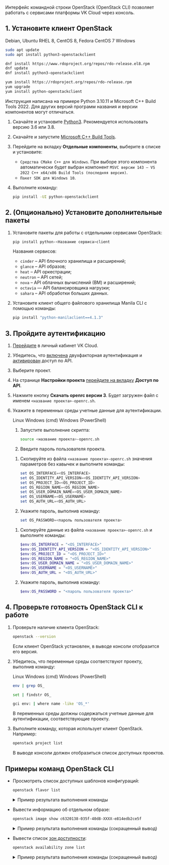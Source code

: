 Интерфейс командной строки OpenStack (OpenStack CLI) позволяет работать с сервисами платформы VK Cloud через консоль.

## 1. Установите клиент OpenStack

<tabs>
<tablist>
<tab>Debian, Ubuntu</tab>
<tab>RHEL 8, CentOS 8, Fedora</tab>
<tab>CentOS 7</tab>
<tab>Windows</tab>
</tablist>
<tabpanel>

```bash
sudo apt update
sudo apt install python3-openstackclient
```

</tabpanel>
<tabpanel>

```bash
dnf install https://www.rdoproject.org/repos/rdo-release.el8.rpm
dnf update
dnf install python3-openstackclient
```

</tabpanel>
<tabpanel>

```bash
yum install https://rdoproject.org/repos/rdo-release.rpm
yum upgrade
yum install python-openstackclient
```

</tabpanel>
<tabpanel>

Инструкция написана на примере Python 3.10.11 и Microsoft C++ Build Tools 2022. Для других версий программ названия и версии компонентов могут отличаться.

1. Скачайте и установите [Python3](https://www.python.org/downloads/windows/). Рекомендуется использовать версию 3.6 или 3.8.
2. Скачайте и запустите [Microsoft C++ Build Tools](https://visualstudio.microsoft.com/ru/visual-cpp-build-tools/).
3. Перейдите на вкладку **Отдельные компоненты**, выберите в списке и установите:

   - `Средства CMake C++ для Windows`. При выборе этого компонента автоматически будет выбран компонент `MSVC версии 143 — VS 2022 С++ x64/x86 Build Tools (последняя версия)`.
   - `Пакет SDK для Windows 10`.

1. Выполните команду:

   ```bash
   pip install -UI python-openstackclient
   ```

</tabpanel>
</tabs>

## 2. (Опционально) Установите дополнительные пакеты

1. Установите пакеты для работы с отдельными сервисами OpenStack:

   ```bash
   pip install python-<Название сервиса>client
   ```

   Названия сервисов:

   - `cinder` – API блочного хранилища и расширений;
   - `glance` – API образов;
   - `heat` – API оркестрации;
   - `neutron` – API сетей;
   - `nova` – API облачных вычислений (ВМ) и расширений;
   - `octavia` — API балансировщика нагрузки;
   - `sahara` – API обработки больших данных.

2. Установите клиент общего файлового хранилища Manila CLI с помощью команды:

   ```bash
   pip install "python-manilaclient==4.1.3"
   ```

## 3. Пройдите аутентификацию

1. [Перейдите](https://msk.cloud.vk.com/app/) в личный кабинет VK Cloud.
2. Убедитесь, что [включена](/ru/tools-for-using-services/vk-cloud-account/service-management/account-manage/manage-2fa) двухфакторная аутентификация и [активирован](/ru/tools-for-using-services/rest-api/enable-api) доступ по API.
3. Выберите проект.
4. На странице **Настройки проекта** [перейдите на вкладку](https://msk.cloud.vk.com/app/project/keys/) **Доступ по API**.
5. Нажмите кнопку **Скачать openrc версии 3**. Будет загружен файл с именем `<название проекта>-openrc.sh`.
6. Укажите в переменных среды учетные данные для аутентификации.

   <tabs>
   <tablist>
   <tab>Linux</tab>
   <tab>Windows (cmd)</tab>
   <tab>Windows (PowerShell)</tab>
   </tablist>
   <tabpanel>

   1. Запустите выполнение скрипта:

      ```bash
      source <название проекта>-openrc.sh
      ```

   2. Введите пароль пользователя проекта.

   </tabpanel>
   <tabpanel>

   1. Скопируйте из файла `<название проекта>-openrc.sh` значения параметров без кавычек и выполните команды:

      ```powershell
      set OS_INTERFACE=<OS_INTERFACE>
      set OS_IDENTITY_API_VERSION=<OS_IDENTITY_API_VERSION>
      set OS_PROJECT_ID=<OS_PROJECT_ID>
      set OS_REGION_NAME=<OS_REGION_NAME>
      set OS_USER_DOMAIN_NAME=<OS_USER_DOMAIN_NAME>
      set OS_USERNAME=<OS_USERNAME>
      set OS_AUTH_URL=<OS_AUTH_URL>
      ```

   2. Укажите пароль, выполнив команду:

      ```powershell
      set OS_PASSWORD=<пароль пользователя проекта>
      ```

   </tabpanel>
   <tabpanel>

   1. Скопируйте данные из файла `<название проекта>-openrc.sh` и выполните команды:

      ```powershell
      $env:OS_INTERFACE = "<OS_INTERFACE>"
      $env:OS_IDENTITY_API_VERSION = "<OS_IDENTITY_API_VERSION>"
      $env:OS_PROJECT_ID = "<OS_PROJECT_ID>"
      $env:OS_REGION_NAME = "<OS_REGION_NAME>"
      $env:OS_USER_DOMAIN_NAME = "<OS_USER_DOMAIN_NAME>"
      $env:OS_USERNAME = "<OS_USERNAME>"
      $env:OS_AUTH_URL = "<OS_AUTH_URL>"
      ```

   2. Укажите пароль, выполнив команду:

      ```powershell
      $env:OS_PASSWORD = "<пароль пользователя проекта>"
      ```

   </tabpanel>
   </tabs>

## 4. Проверьте готовность OpenStack CLI к работе

1. Проверьте наличие клиента OpenStack:

   ```bash
   openstack --version
   ```

   Если клиент OpenStack установлен, в выводе консоли отобразится его версия.

2. Убедитесь, что переменные среды соответствуют проекту, выполнив команду:

   <tabs>
   <tablist>
   <tab>Linux</tab>
   <tab>Windows (cmd)</tab>
   <tab>Windows (PowerShell)</tab>
   </tablist>
   <tabpanel>

   ```bash
   env | grep OS_
   ```

   </tabpanel>
   <tabpanel>

   ```bash
   set | findstr OS_
   ```

   </tabpanel>
   <tabpanel>

   ```bash
   gci env: | where name -like 'OS_*'
   ```

   </tabpanel>
   </tabs>

   В переменных среды должны содержаться учетные данные для аутентификации, соответствующие проекту.

3. Выполните команду, которая использует клиент OpenStack. Например:

   ```bash
   openstack project list
   ```

   В выводе консоли должен отобразиться список доступных проектов.

## Примеры команд OpenStack CLI

- Просмотреть список доступных шаблонов конфигураций:

   ```bash
   openstack flavor list
   ```

   <details>
   <summary>Пример результата выполнения команды</summary>

   ```bash
   +--------------------------------------+-------------------+-------+------+-----------+-------+-----------+
   | ID                                   | Name              |   RAM | Disk | Ephemeral | VCPUs | Is Public |
   +--------------------------------------+-------------------+-------+------+-----------+-------+-----------+
   | 00bbf595-aa67-437a-b566-92cbe8d00941 | STD2-16-32        | 32768 |    0 |         0 |    16 | True      |
   | 03c66e24-b386-4ceb-91f8-36e898d7fa72 | STD3-1-2          |  2048 |    0 |         0 |     1 | True      |
   | 04db9642-04fe-474b-89cb-c5a778be9ef3 | STD2-6-24         | 24576 |    0 |         0 |     6 | True      |
   | 0c5d5d41-1317-4331-ab58-9c9e04da50d6 | STD2-4-12         | 12288 |    0 |         0 |     4 | True      |
   | 17f80791-c0dd-4124-adaa-8c4a83fa0c51 | STD2-8-16         | 16384 |    0 |         0 |     8 | True      |
   | 19ad4a49-5b3d-43bc-a61d-b4b8b44c9842 | STD3-16-64        | 65536 |    0 |         0 |    16 | True      |
   | 19dc16ec-6d6c-4a34-af1a-ff5cbb056bed | STD3-6-12         | 12288 |    0 |         0 |     6 | True      |
   ```

   </details>

- Вывести информацию об отдельном образе:

   ```bash
   openstack image show c6320138-035f-40d8-XXXX-e814edb2ce5f
   ```

   <details>
   <summary>Пример результата выполнения команды (сокращенный вывод)</summary>

    ```bash
    +------------------+------------------------------------------------------+
    | Field            | Value                                                |
    +------------------+------------------------------------------------------+
    | checksum         | 896ea37e28d82a548cedf1e0aa92XXXX                     |
    | container_format | bare                                                 |
    | created_at       | 2023-03-29T14:06:44Z                                 |
    | disk_format      | raw                                                  |
    | file             | /v2/images/c6320138-035f-40d8-XXXX-e814edb2ce5f/file |
    | id               | c6320138-035f-40d8-XXXX-e814edb2ce5f                 |
    | min_disk         | 0                                                    |
    | min_ram          | 0                                                    |
    | name             | Alt-Linux-P9-Starter-Kit                             |
    | owner            | b5b7ffd4ef0547e5b222f44555dfXXXX                     |
    | properties       | base_image_ref='1a8aa332-d8ef-4c40-XXXX-cade8b59aea3'|
    | protected        | False                                                |
    | schema           | /v2/schemas/image                                    |
    | size             | 1653604352                                           |
    | status           | active                                               |
    | tags             |                                                      |
    | updated_at       | 2023-03-29T14:08:15Z                                 |
    | visibility       | private                                              |
    +------------------+------------------------------------------------------+
    ```

   </details>

- Вывести список [зон доступности](/ru/intro/start/concepts/architecture#az):

   ```bash
   openstack availability zone list
   ```

   <details>
   <summary>Пример результата выполнения команды (сокращенный вывод)</summary>

    ```bash
    +-----------+-------------+
    | Zone Name | Zone Status |
    +-----------+-------------+
    | MS1       | available   |
    | GZ1       | available   |
    | ME1       | available   |
    +-----------+-------------+
    ```

   </details>
